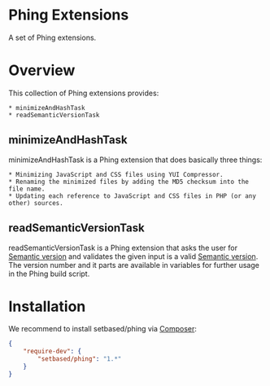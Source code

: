 # Phing Extensions
A set of Phing extensions.

# Overview
This collection of Phing extensions provides:

	* minimizeAndHashTask
	* readSemanticVersionTask
  
## minimizeAndHashTask
minimizeAndHashTask is a Phing extension that does basically three things:     

	* Minimizing JavaScript and CSS files using YUI Compressor.
	* Renaming the minimized files by adding the MD5 checksum into the file name.
	* Updating each reference to JavaScript and CSS files in PHP (or any other) sources.
  	 
## readSemanticVersionTask
readSemanticVersionTask is a Phing extension that asks the user for [Semantic version](http://semver.org/) and validates 
the given input is a valid [Semantic version](http://semver.org/). The version number and it parts are available
in variables for further usage in the Phing build script. 	    

# Installation
We recommend to install setbased/phing via [Composer](https://getcomposer.org/):

```json
{
	"require-dev": {
		"setbased/phing": "1.*"
	}
}
```